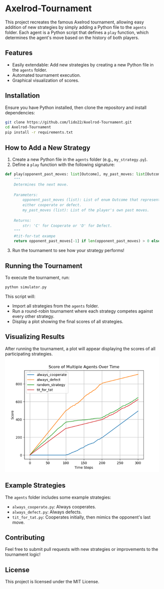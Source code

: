 # Axelrod-Tournament


This project recreates the famous Axelrod tournament, allowing easy addition of new strategies by simply adding a Python file to the `agents` folder. Each agent is a Python script that defines a `play` function, which determines the agent's move based on the history of both players.

## Features

- Easily extendable: Add new strategies by creating a new Python file in the `agents` folder.
- Automated tournament execution.
- Graphical visualization of scores.

## Installation

Ensure you have Python installed, then clone the repository and install dependencies:

```sh
git clone https://github.com/lido22/Axelrod-Tournament.git
cd Axelrod-Tournament
pip install -r requirements.txt
```

## How to Add a New Strategy

1. Create a new Python file in the `agents` folder (e.g., `my_strategy.py`).
2. Define a `play` function with the following signature:

```python
def play(opponent_past_moves: list[Outcome], my_past_moves: list[Outcome]) -> Outcome:
    """
    Determines the next move.
    
    Parameters:
        opponent_past_moves (list): List of enum Outcome that represents opponent's past moves
        either cooperate or defect.
        my_past_moves (list): List of the player's own past moves.
    
    Returns:
        str: 'C' for Cooperate or 'D' for Defect.
    """
    #tit-for-tat exampe
    return opponent_past_moves[-1] if len(opponent_past_moves) > 0 else Outcome.cooperate

```

3. Run the tournament to see how your strategy performs!

## Running the Tournament

To execute the tournament, run:

```sh
python simulator.py
```

This script will:

- Import all strategies from the `agents` folder.
- Run a round-robin tournament where each strategy competes against every other strategy.
- Display a plot showing the final scores of all strategies.

## Visualizing Results

After running the tournament, a plot will appear displaying the scores of all participating strategies.
![Tournament Results](results.png)

## Example Strategies

The `agents` folder includes some example strategies:

- `always_cooperate.py`: Always cooperates.
- `always_defect.py`: Always defects.
- `tit_for_tat.py`: Cooperates initially, then mimics the opponent's last move.

## Contributing

Feel free to submit pull requests with new strategies or improvements to the tournament logic!

## License

This project is licensed under the MIT License.


